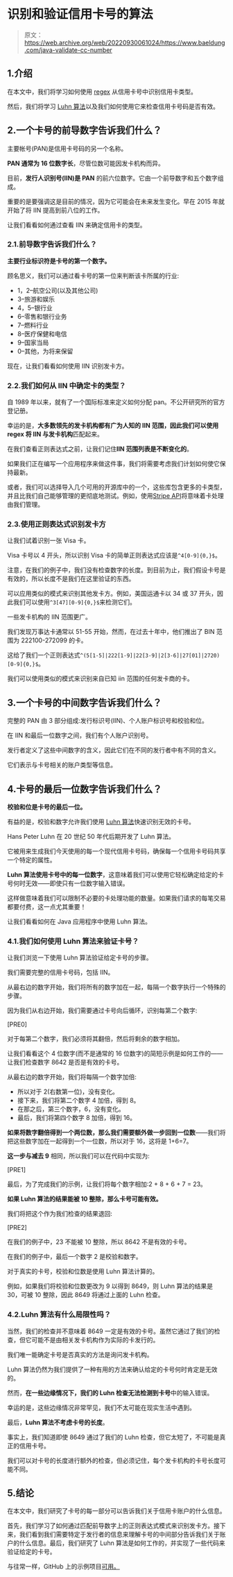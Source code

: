 # 识别和验证信用卡号的算法

> 原文：<https://web.archive.org/web/20220930061024/https://www.baeldung.com/java-validate-cc-number>

## 1.介绍

在本文中，我们将学习如何使用 [regex](https://web.archive.org/web/20221016150338/https://en.wikipedia.org/wiki/Regular_expression#Syntax) 从信用卡号中识别信用卡类型。

然后，我们将学习 [Luhn 算法](https://web.archive.org/web/20221016150338/https://en.wikipedia.org/wiki/Luhn_algorithm)以及我们如何使用它来检查信用卡号码是否有效。

## 2.一个卡号的前导数字告诉我们什么？

主要帐号(PAN)是信用卡号码的另一个名称。

**PAN 通常为 16 位数字长**，尽管位数可能因发卡机构而异。

目前，**发行人识别号(IIN)是 PAN** 的前六位数字。它由一个前导数字和五个数字组成。

重要的是要强调这是目前的情况，因为它可能会在未来发生变化。早在 2015 年就开始了将 IIN 提高到前八位的工作。

让我们看看如何通过查看 IIN 来确定信用卡的类型。

### 2.1.前导数字告诉我们什么？

**主要行业标识符是卡号的第一个数字。**

顾名思义，我们可以通过看卡号的第一位来判断该卡所属的行业:

*   1，2–航空公司(以及其他公司)
*   3–旅游和娱乐
*   4，5–银行业
*   6–零售和银行业务
*   7–燃料行业
*   8–医疗保健和电信
*   9–国家当局
*   0–其他，为将来保留

现在，让我们看看如何使用 IIN 识别发卡方。

### 2.2.我们如何从 IIN 中确定卡的类型？

自 1989 年以来，就有了一个国际标准来定义如何分配 pan。不公开研究所的官方登记册。

幸运的是，**大多数领先的发卡机构都有广为人知的 IIN 范围，因此我们可以使用 regex 将 IIN 与发卡机构**匹配起来。

在我们查看正则表达式之前，让我们记住**IIN 范围列表是不断变化的**。

如果我们正在编写一个应用程序来做这件事，我们将需要考虑我们计划如何使它保持最新。

或者，我们可以选择导入几个可用的开源库中的一个，这些库包含更多的卡类型，并且比我们自己能够管理的更彻底地测试。例如，使用[Stripe API](/web/20221016150338/https://www.baeldung.com/java-stripe-api)将意味着卡处理由我们管理。

### 2.3.使用正则表达式识别发卡方

让我们试着识别一张 Visa 卡。

Visa 卡号以 4 开头，所以识别 Visa 卡的简单正则表达式应该是`^4[0-9]{0,}$`。

注意，在我们的例子中，我们没有检查数字的长度。到目前为止，我们假设卡号是有效的，所以长度不是我们在这里验证的东西。

可以应用类似的模式来识别其他发卡方。例如，美国运通卡以 34 或 37 开头，因此我们可以使用`^3[47][0-9]{0,}$`来检测它们。

一些发卡机构的 IIN 范围更广。

我们发现万事达卡通常以 51-55 开始，然而，在过去十年中，他们推出了 BIN 范围为 222100-272099 的卡。

这给了我们一个正则表达式`^(5[1-5]|222[1-9]|22[3-9]|2[3-6]|27[01]|2720)[0-9]{0,}$`。

我们可以使用类似的模式来识别来自已知 iin 范围的任何发卡商的卡。

## 3.一个卡号的中间数字告诉我们什么？

完整的 PAN 由 3 部分组成:发行标识号(IIN)、个人账户标识号和校验和位。

在 IIN 和最后一位数字之间，我们有个人账户识别号。

发行者定义了这些中间数字的含义，因此它们在不同的发行者中有不同的含义。

它们表示与卡号相关的账户类型等信息。

## 4.卡号的最后一位数字告诉我们什么？

**校验和位是卡号的最后一位。**

有益的是，校验和数字允许我们使用 [Luhn 算法](https://web.archive.org/web/20221016150338/https://en.wikipedia.org/wiki/Luhn_algorithm)快速识别无效的卡号。

Hans Peter Luhn 在 20 世纪 50 年代后期开发了 Luhn 算法。

它被用来生成我们今天使用的每一个现代信用卡号码，确保每一个信用卡号码共享一个特定的属性。

**Luhn 算法使用卡号中的每一位数字**，这意味着我们可以使用它轻松确定给定的卡号何时无效——即使只有一位数字输入错误。

这样做意味着我们可以限制不必要的卡处理功能的数量。如果我们请求的每笔交易都要付费，这一点尤其重要！

让我们看看如何在 Java 应用程序中使用 Luhn 算法。

### 4.1.我们如何使用 Luhn 算法来验证卡号？

让我们浏览一下使用 Luhn 算法验证给定卡号的步骤。

我们需要完整的信用卡号码，包括 IIN。

从最右边的数字开始，我们将所有的数字加在一起，每隔一个数字执行一个特殊的步骤。

因为我们从右边开始，我们需要通过卡号向后循环，识别每第二个数字:

[PRE0]

对于每第二个数字，我们必须将其翻倍，然后将剩余的数字相加。

让我们看看这个 4 位数字(而不是通常的 16 位数字)的简短示例是如何工作的——让我们检查数字 8642 是否是有效的卡号。

从最右边的数字开始，我们将每隔一个数字加倍:

*   所以对于 2(右数第一位)，没有变化。
*   接下来，我们将第二个数字 4 加倍，得到 8。
*   在那之后，第三个数字，6，没有变化。
*   最后，我们将第四个数字 8 加倍，得到 16。

**如果将数字翻倍得到一个两位数，那么我们需要额外做一步回到一位数**——我们将把这些数字加在一起得到一个一位数，所以对于 16，这将是 1+6=7。

**这一步与减去 9** 相同，所以我们可以在代码中实现为:

[PRE1]

最后，为了完成我们的示例，让我们将每个数字相加:2 + 8 + 6 + 7 = 23。

**如果 Luhn 算法的结果能被 10 整除，那么卡号可能有效。**

我们将把这个作为我们检查的结果退回:

[PRE2]

在我们的例子中，23 不能被 10 整除，所以 8642 不是有效的卡号。

在我们的例子中，最后一个数字 2 是校验和数字。

对于真实的卡号，校验和位数是使用 Luhn 算法计算的。

例如，如果我们将校验和位数更改为 9 以得到 8649，则 Luhn 算法的结果是 30，可被 10 整除，因此 8649 将通过上面的 Luhn 检查。

### 4.2.Luhn 算法有什么局限性吗？

当然，我们的检查并不意味着 8649 一定是有效的卡号。虽然它通过了我们的检查，但它可能不是由相关发卡机构作为实际的卡发行的。

我们唯一能确定卡号是否真实的方法是询问发卡机构。

Luhn 算法仍然为我们提供了一种有用的方法来确认给定的卡号何时肯定是无效的。

然而，**在一些边缘情况下，我们的 Luhn 检查无法检测到卡号**中的输入错误。

幸运的是，这些边缘情况非常罕见，我们不太可能在现实生活中遇到。

最后，**Luhn 算法不考虑卡号的长度**。

事实上，我们知道即使 8649 通过了我们的 Luhn 检查，但它太短了，不可能是真正的信用卡号。

我们可以对卡号的长度进行额外的检查，但必须记住，每个发卡机构的卡号长度可能不同。

## 5.结论

在本文中，我们研究了卡号的每一部分可以告诉我们关于信用卡账户的什么信息。

首先，我们学习了如何通过匹配前导数字上的正则表达式模式来识别发卡方。接下来，我们看到我们需要特定于发行者的信息来理解卡号的中间部分告诉我们关于账户的什么信息。最后，我们研究了 Luhn 算法是如何工作的，并实现了一些代码来验证给定的卡号。

与往常一样，GitHub 上的示例项目[可用。](https://web.archive.org/web/20221016150338/https://github.com/eugenp/tutorials/tree/master/algorithms-modules/algorithms-miscellaneous-7)